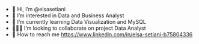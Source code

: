 - 🤗 Hi, I’m @elsasetiani
- 🩷 I’m interested in Data and Business Analyst
- 📓 I’m currently learning Data Visualization and MySQL
- 👨🏻‍💻 I’m looking to collaborate on project Data Analyst
- 💌 How to reach me https://www.linkedin.com/in/elsa-setiani-b75804336

<!---
elsasetiani/elsasetiani is a ✨ special ✨ repository because its `README.md` (this file) appears on your GitHub profile.
You can click the Preview link to take a look at your changes.
--->
